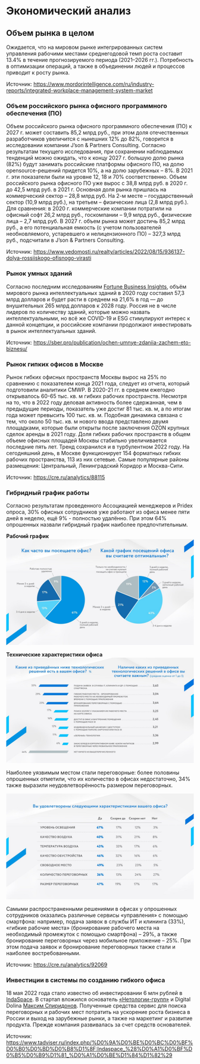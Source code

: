 # Экономический анализ

## Объем рынка в целом

Ожидается, что на мировом рынке интегрированных систем управления рабочими местами среднегодовой темп роста составит 13.4% в течение прогнозируемого периода (2021–2026 гг.). Потребность в оптимизации операций, а также в объединении людей и процессов приводит к росту рынка.

Источник: https://www.mordorintelligence.com/ru/industry-reports/integrated-workplace-management-system-market

### Объем российского рынка офисного программного обеспечения (ПО)

Объем российского рынка офисного программного обеспечения (ПО) к 2027 г. может составить 85,2 млрд руб., при этом доля отечественных разработчиков увеличится с нынешних 12% до 82%, говорится в исследовании компании J’son & Partners Consulting.
Согласно результатам текущего исследования, при сохранении наблюдаемых тенденций можно ожидать, что к концу 2027 г. большую долю рынка (82%) будут занимать российские платформы офисного ПО, на долю opensource-решений придется 10%, а на долю зарубежных – 8%. В 2021 г. эти показатели были на уровне 12, 18 и 70% соответственно.
Объем российского рынка офисного ПО уже вырос с 38,8 млрд руб. в 2020 г. до 42,5 млрд руб. в 2021 г. Основная доля рынка пришлась на коммерческий сектор – 28,8 млрд руб. На 2-м месте – государственный сектор (10,9 млрд руб.), на третьем – физические лица (2,8 млрд руб.). Для сравнения: в 2020 г. коммерческие компании потратили на офисный софт 26,2 млрд руб., госкомпании – 9,9 млрд руб., физические лица – 2,7 млрд руб.
В 2027 г. объем рынка может достичь 85,2 млрд руб., а его потенциальная емкость (с учетом пользователей необновляемого, устаревшего и нелицензионного ПО) – 327,3 млрд руб., подсчитали в J’son & Partners Consulting.

Источник: https://www.vedomosti.ru/realty/articles/2022/08/15/936137-dolya-rossiiskogo-ofisnogo-virasti

### Рынок умных зданий

Согласно последним исследованиям [Fortune Business Insights](https://www.fortunebusinessinsights.com/industry-reports/smart-building-market-101198), объём мирового рынка интеллектуальных зданий в 2020 году составил 57,3 млрд долларов и будет расти в среднем на 21,6% в год — до внушительных 265 млрд долларов к 2028 году.
Россия не в числе лидеров по количеству зданий, которые можно назвать интеллектуальными, но всё же COVID-19 и ESG стимулируют интерес к данной концепции, и российские компании продолжают инвестировать в рынок интеллектуальных зданий.

Источник: https://sber.pro/publication/ochen-umnye-zdaniia-zachem-eto-biznesu/

### Рынок гипких офисов в Москве

Рынок гибких офисных пространств Москвы вырос на 25% по сравнению с показателем конца 2021 года, следует из отчета, который подготовили аналитики CMWP. В 2020-21 гг. в среднем ежегодно открывалось 60-65 тыс. кв. м гибких рабочих пространств. Несмотря на то, что в 2022 году деловая активность более сдержанная, чем в предыдущие периоды, показатель уже достиг 81 тыс. кв. м, а по итогам года может превысить 100 тыс. кв. м.
Подобная динамика связана с тем, что около 50 тыс. кв. м нового ввода представлено двумя площадками, которые были открыты после заключения OZON крупных сделок аренды в 2021 году.
Доля гибких рабочих пространств в общем объеме офисных площадей Москвы стабильно увеличивается последние пять лет. Тренд сохранился и в турбулентном 2022 году. На сегодняшний день, в Москве функционирует 154 форматных гибких рабочих пространства, 113 из них сетевые. Самые популярные районы размещения: Центральный, Ленинградский Коридор и Москва-Сити.

Источник: https://cre.ru/analytics/88115

### Гибридный график работы

Согласно результатам проведенного Ассоциацией менеджеров и Pridex опроса, 30% офисных сотрудников уже работают из офиса менее пяти дней в неделю, ещё 9% - полностью удалённо.
При этом 64% опрошенных назвали гибридный график наиболее предпочтительным.

**Рабочий график**
![office_attendance.jpg](imgs/office_attendance.jpg)

**Технические характеристики офиса**
![office_technology.jpg](imgs/office_technologies.jpg)

Наиболее уязвимым местом стали переговорные: более половины опрошенных отметили, что их количество в офисах недостаточно, 34% также выразили неудовлетворённость размером переговорных.

![technologies.jpg](imgs/office_features.jpg)

Самыми распространенными решениями в офисах у опрошенных сотрудников оказались различные сервисы «управления» с помощью смартфона: например, подача заявок в службы ИТ и клининга (33%), «гибкие рабочие места» (бронирование рабочего места на необходимый промежуток с помощью смартфона) – 29%, а также бронирование переговорных через мобильное приложение – 25%.
При этом подача заявок и бронирование переговорных также стали и наиболее востребованными.

Источник: https://cre.ru/analytics/92069

### Инвестиции в системы по созданию гибкого офиса

18 мая 2022 года стало известно об инвестировании 6 млн рублей в [IndaSpace](https://indaspace.io/product). В стартап вложился основатель [«Нетологии-групп»](https://www.tadviser.ru/index.php/%D0%9A%D0%BE%D0%BC%D0%BF%D0%B0%D0%BD%D0%B8%D1%8F:%D0%9D%D0%B5%D1%82%D0%BE%D0%BB%D0%BE%D0%B3%D0%B8%D1%8F) и Digital Dolina [Максим Спиридонов](https://www.tadviser.ru/index.php/%D0%9F%D0%B5%D1%80%D1%81%D0%BE%D0%BD%D0%B0:%D0%A1%D0%BF%D0%B8%D1%80%D0%B8%D0%B4%D0%BE%D0%BD%D0%BE%D0%B2_%D0%9C%D0%B0%D0%BA%D1%81%D0%B8%D0%BC_%D0%AE%D1%80%D1%8C%D0%B5%D0%B2%D0%B8%D1%87).
Полученные средства сервис для поиска переговорных и рабочих мест потратить на ускорение роста бизнеса в России и выход на зарубежные рынки, а также на маркетинг и развитие продукта.
Прежде компания развивалась за счет средств основателей.

Источник: https://www.tadviser.ru/index.php/%D0%9A%D0%BE%D0%BC%D0%BF%D0%B0%D0%BD%D0%B8%D1%8F:Indaspace_%28%D0%A1%D0%BF%D0%B5%D0%B9%D1%81_%D0%A1%D0%BE%D1%84%D1%82%29
